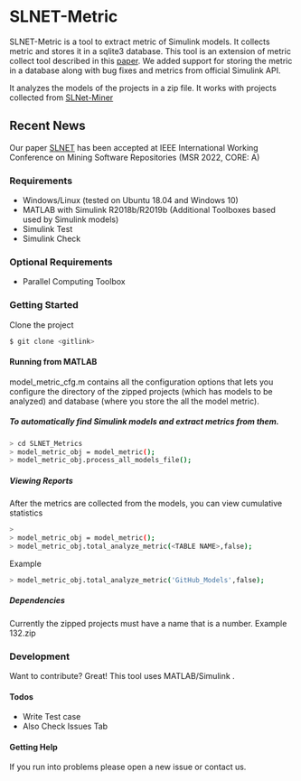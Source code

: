 # SLNET-Metric
SLNET-Metric is a tool to extract metric of Simulink models. It collects metric and stores it in a sqlite3 database.
This tool is an extension of metric collect tool described in this [paper]. We added support for storing the metric in a database along with bug fixes and metrics from official Simulink API.

 
It analyzes the models of the projects in a zip file. It works with projects collected from [SLNet-Miner]

## Recent News
Our paper [SLNET] has been accepted at IEEE International Working Conference on Mining Software Repositories (MSR 2022, CORE: A)

### Requirements

* Windows/Linux (tested on Ubuntu 18.04 and Windows 10)
* MATLAB with Simulink R2018b/R2019b (Additional Toolboxes based used by Simulink models)
* Simulink Test
* Simulink Check 

### Optional Requirements 

* Parallel Computing Toolbox

### Getting Started

Clone the project
```sh
$ git clone <gitlink>
```

#### Running from MATLAB
model_metric_cfg.m contains all the configuration options that lets you configure the directory of the zipped projects (which has models to be analyzed) and database (where you store the all the model metric).  
##### To automatically find Simulink models and extract metrics from them. 
```sh
> cd SLNET_Metrics
> model_metric_obj = model_metric();
> model_metric_obj.process_all_models_file();
```

##### Viewing Reports
After the metrics are collected from the models, you can view cumulative statistics
```sh
> 
> model_metric_obj = model_metric();
> model_metric_obj.total_analyze_metric(<TABLE NAME>,false);
```
Example 
```sh
> model_metric_obj.total_analyze_metric('GitHub_Models',false);
```

##### Dependencies
Currently the zipped projects must have a name that is a number. Example 132.zip

### Development

Want to contribute? Great!
This tool uses MATLAB/Simulink .

#### Todos

 - Write Test case
 - Also Check Issues Tab 
 
 #### Getting Help
 If you run into problems please open a new issue or contact us.



[//]: # (These are reference links used in the body of this note and get stripped out when the markdown processor does its job. There is no need to format nicely because it shouldn't be seen. Thanks SO - http://stackoverflow.com/questions/4823468/store-comments-in-markdown-syntax)
[paper]:http://ranger.uta.edu/~csallner/papers/Chowdhury18Curated.pdf
[SLNet-Miner]: https://github.com/50417/SLNET_Miner
[here]: <https://help.github.com/en/github/authenticating-to-github/creating-a-personal-access-token-for-the-command-line#creating-a-token>
[SLNET]: <https://ranger.uta.edu/~csallner/papers/Shrestha22SLNET.pdf>
